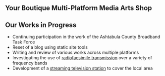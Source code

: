 ## Your Boutique Multi-Platform Media Arts Shop

## Our Works in Progress

* Continuing participation in the work of the Ashtabula County Broadband Task Force  
* Reset of a blog using static site tools
* Writing and review of various works across multiple platforms
* Investigating the use of [radiofacsimile transmission](https://en.wikipedia.org/wiki/Radiofax) over a variety of frequency bands  
* Development of a [streaming television station](https://en.wikipedia.org/w/index.php?title=Over-the-top_media_service&oldid=1110776742) to cover the local area
